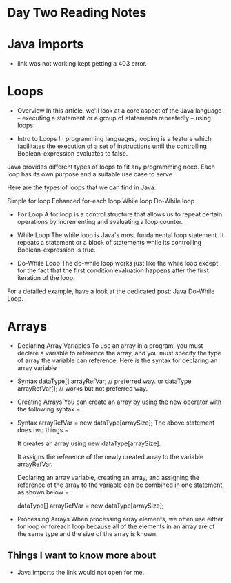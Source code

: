 # Day Two Reading Notes

# Java imports

- link was not working kept getting a 403 error.



# Loops

-  Overview
   In this article, we'll look at a core aspect of the Java language – executing a statement or a group of statements repeatedly – using loops.

- Intro to Loops
  In programming languages, looping is a feature which facilitates the execution of a set of instructions until the controlling Boolean-expression evaluates to false.

Java provides different types of loops to fit any programming need. Each loop has its own purpose and a suitable use case to serve.

Here are the types of loops that we can find in Java:

Simple for loop
Enhanced for-each loop
While loop
Do-While loop

- For Loop
  A for loop is a control structure that allows us to repeat certain operations by incrementing and evaluating a loop counter.

- While Loop
  The while loop is Java's most fundamental loop statement. It repeats a statement or a block of statements while its controlling Boolean-expression is true.

- Do-While Loop
  The do-while loop works just like the while loop except for the fact that the first condition evaluation happens after the first iteration of the loop.

For a detailed example, have a look at the dedicated post: Java Do-While Loop.


# Arrays

- Declaring Array Variables
  To use an array in a program, you must declare a variable to reference the array, and you must specify the type of array the variable can reference. 
  Here is the syntax for declaring an array variable
- Syntax
  dataType[] arrayRefVar; // preferred way.
  or
  dataType arrayRefVar[]; // works but not preferred way.
- Creating Arrays
  You can create an array by using the new operator with the following syntax −

- Syntax
  arrayRefVar = new dataType[arraySize];
  The above statement does two things −

  It creates an array using new dataType[arraySize].

  It assigns the reference of the newly created array to the variable arrayRefVar.

  Declaring an array variable, creating an array, and assigning the reference of the array to the variable can be combined in one statement, as shown below −

  dataType[] arrayRefVar = new dataType[arraySize];
  
- Processing Arrays
  When processing array elements, we often use either for loop or foreach loop because all of the elements in an array are
  of the same type and the size of the array is known.


## Things I want to know more about

- Java imports the link would not open for me.